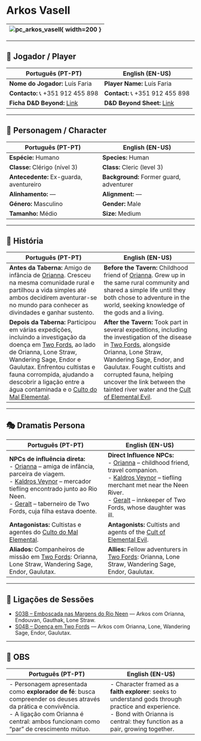 # Arkos Vasell

| ![pc_arkos_vasell](assets/pc/pc_arkos_vasell.png){ width=200 } |
| -------------------------------------------------------------- |

---

## 👤 Jogador / Player

| **Português (PT-PT)** | **English (EN-US)** |
|------------------------|---------------------|
| **Nome do Jogador:** Luís Faria | **Player Name:** Luís Faria |
| **Contacto:** 📞 +351 912 455 898 | **Contact:** 📞 +351 912 455 898 |
| **Ficha D&D Beyond:** [Link](https://www.dndbeyond.com/characters/139712043) | **D&D Beyond Sheet:** [Link](https://www.dndbeyond.com/characters/139712043) |

---

## 🧙 Personagem / Character

| **Português (PT-PT)** | **English (EN-US)** |
|------------------------|---------------------|
| **Espécie:** Humano | **Species:** Human |
| **Classe:** Clérigo (nível 3) | **Class:** Cleric (level 3) |
| **Antecedente:** Ex-guarda, aventureiro | **Background:** Former guard, adventurer |
| **Alinhamento:** — | **Alignment:** — |
| **Género:** Masculino | **Gender:** Male |
| **Tamanho:** Médio | **Size:** Medium |

---

## 📖 História

| **Português (PT-PT)** | **English (EN-US)** |
|------------------------|---------------------|
| **Antes da Taberna:** Amigo de infância de [Orianna](pc_orianna.md). Cresceu na mesma comunidade rural e partilhou a vida simples até ambos decidirem aventurar-se no mundo para conhecer as divindades e ganhar sustento. | **Before the Tavern:** Childhood friend of [Orianna](pc_orianna.md). Grew up in the same rural community and shared a simple life until they both chose to adventure in the world, seeking knowledge of the gods and a living. |
| **Depois da Taberna:** Participou em várias expedições, incluindo a investigação da doença em [Two Fords](../adventures/s04_two_fords_doenca_moinho_summary.md), ao lado de Orianna, Lone Straw, Wandering Sage, Endor e Gaulutax. Enfrentou cultistas e fauna corrompida, ajudando a descobrir a ligação entre a água contaminada e o [Culto do Mal Elemental](../organizations/culto_elemental.md). | **After the Tavern:** Took part in several expeditions, including the investigation of the disease in [Two Fords](../adventures/s04_two_fords_doenca_moinho_summary.md), alongside Orianna, Lone Straw, Wandering Sage, Endor, and Gaulutax. Fought cultists and corrupted fauna, helping uncover the link between the tainted river water and the [Cult of Elemental Evil](../organizations/culto_elemental.md). |

---

## 🎭 Dramatis Persona

| **Português (PT-PT)** | **English (EN-US)** |
|------------------------|---------------------|
| **NPCs de influência direta:**<br>- [Orianna](pc_orianna.md) – amiga de infância, parceira de viagem.<br>- [Kaldros Veynor](../npc/kaldros_veynor.md) – mercador tiefling encontrado junto ao Rio Neen.<br>- [Geralt](../npc/geralt.md) – taberneiro de Two Fords, cuja filha estava doente. | **Direct Influence NPCs:**<br>- [Orianna](pc_orianna.md) – childhood friend, travel companion.<br>- [Kaldros Veynor](../npc/kaldros_veynor.md) – tiefling merchant met near the Neen River.<br>- [Geralt](../npc/geralt.md) – innkeeper of Two Fords, whose daughter was ill. |
| **Antagonistas:** Cultistas e agentes do [Culto do Mal Elemental](../organizations/culto_elemental.md). | **Antagonists:** Cultists and agents of the [Cult of Elemental Evil](../organizations/culto_elemental.md). |
| **Aliados:** Companheiros de missão em [Two Fords](../adventures/s04_two_fords_doenca_moinho_summary.md): Orianna, Lone Straw, Wandering Sage, Endor, Gaulutax. | **Allies:** Fellow adventurers in [Two Fords](../adventures/s04_two_fords_doenca_moinho_summary.md): Orianna, Lone Straw, Wandering Sage, Endor, Gaulutax. |

---

## 🔗 Ligações de Sessões

- [S03B – Emboscada nas Margens do Rio Neen](../adventures/s03_emboscada_nas_margens_do_rio_neem_resumo.md) — Arkos com Orianna, Endouvan, Gauthak, Lone Straw.  
- [S04B – Doença em Two Fords](../adventures/s04_two_fords_doenca_moinho_summary.md) — Arkos com Orianna, Lone, Wandering Sage, Endor, Gaulutax.  

---

## 🔮 OBS

| **Português (PT-PT)** | **English (EN-US)** |
|------------------------|---------------------|
| - Personagem apresentada como **explorador de fé**: busca compreender os deuses através da prática e convivência.<br>- A ligação com Orianna é central: ambos funcionam como “par” de crescimento mútuo. | - Character framed as a **faith explorer**: seeks to understand gods through practice and experience.<br>- Bond with Orianna is central: they function as a pair, growing together. |
